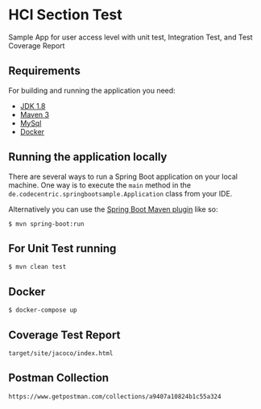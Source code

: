 # HCI Section Test

Sample App for user access level with unit test, Integration Test, and Test Coverage Report

## Requirements

For building and running the application you need:

- [JDK 1.8](http://www.oracle.com/technetwork/java/javase/downloads/jdk8-downloads-2133151.html)
- [Maven 3](https://maven.apache.org)
- [MySql](https://www.mysql.com/)
- [Docker](https://docs.docker.com/)

## Running the application locally

There are several ways to run a Spring Boot application on your local machine. One way is to execute the `main` method in the `de.codecentric.springbootsample.Application` class from your IDE.

Alternatively you can use the [Spring Boot Maven plugin](https://docs.spring.io/spring-boot/docs/current/reference/html/build-tool-plugins-maven-plugin.html) like so:

```shell
$ mvn spring-boot:run
```

## For Unit Test running
```shell
$ mvn clean test
```

## Docker
```shell
$ docker-compose up
```

## Coverage Test Report
```
target/site/jacoco/index.html
```

## Postman Collection
```
https://www.getpostman.com/collections/a9407a10824b1c55a324
```
